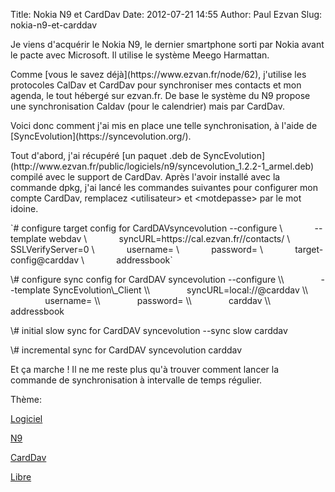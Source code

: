 Title: Nokia N9 et CardDav
Date: 2012-07-21 14:55
Author: Paul Ezvan
Slug: nokia-n9-et-carddav

<div
class="field field-name-body field-type-text-with-summary field-label-hidden">

<div class="field-items">

<div class="field-item even">

Je viens d'acquérir le Nokia N9, le dernier smartphone sorti par Nokia
avant le pacte avec Microsoft. Il utilise le système Meego Harmattan.

</p>
Comme [vous le savez déjà](https://www.ezvan.fr/node/62), j'utilise les
protocoles CalDav et CardDav pour synchroniser mes contacts et mon
agenda, le tout hébergé sur ezvan.fr. De base le système du N9 propose
une synchronisation Caldav (pour le calendrier) mais par CardDav.

</p>
Voici donc comment j'ai mis en place une telle synchronisation, à l'aide
de [SyncEvolution](https://syncevolution.org/).

</p>
Tout d'abord, j'ai récupéré [un paquet .deb de
SyncEvolution](http://www.ezvan.fr/public/logiciels/n9/syncevolution_1.2.2-1_armel.deb)
compilé avec le support de CardDav. Après l'avoir installé avec la
commande dpkg, j'ai lancé les commandes suivantes pour configurer mon
compte CardDav, remplacez &lt;utilisateur&gt; et &lt;motdepasse&gt; par
le mot idoine.

</p>
`# configure target config for CardDAVsyncevolution --configure \             --template webdav \             syncURL=https://cal.ezvan.fr/<utilisateur>/contacts/ \             SSLVerifyServer=0 \             username=<utilisateur> \             password=<motdepasse> \             target-config@carddav \             addressbook`

</p>
\# configure sync config for CardDAV  
syncevolution --configure \\  
              --template SyncEvolution\_Client \\  
              syncURL=local://@carddav \\  
              username= \\  
              password= \\  
              carddav \\  
              addressbook

</p>
\# initial slow sync for CardDAV  
syncevolution --sync slow carddav

</p>
\# incremental sync for CardDAV  
syncevolution carddav

</p>
Et ça marche ! Il ne me reste plus qu'à trouver comment lancer la
commande de synchronisation à intervalle de temps régulier.

</p>
<p>

</div>

</div>

</div>

<div
class="field field-name-taxonomy-vocabulary-3 field-type-taxonomy-term-reference field-label-above">

<div class="field-label">

Thème: 

</div>

<div class="field-items">

<div class="field-item even">

[Logiciel](https://www.ezvan.fr/taxonomy/term/42)

</div>

<div class="field-item odd">

[N9](https://www.ezvan.fr/taxonomy/term/46)

</div>

<div class="field-item even">

[CardDav](https://www.ezvan.fr/taxonomy/term/47)

</div>

<div class="field-item odd">

[Libre](https://www.ezvan.fr/taxonomy/term/48)

</div>

</div>

</div>

</p>


